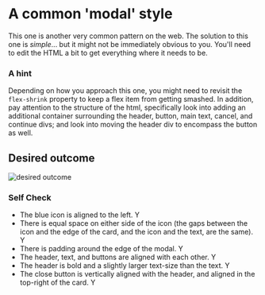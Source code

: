 # A common 'modal' style
This one is another very common pattern on the web. The solution to this one is _simple_... but it might not be immediately obvious to you. You'll need to edit the HTML a bit to get everything where it needs to be.

### A hint
Depending on how you approach this one, you might need to revisit the `flex-shrink` property to keep a flex item from getting smashed. In addition, pay attention to the structure of the html, specifically look into adding an additional container surrounding the header, button, main text, cancel, and continue divs; and look into moving the header div to encompass the button as well.

## Desired outcome

![desired outcome](./desired-outcome.png)

### Self Check

- The blue icon is aligned to the left. Y
- There is equal space on either side of the icon (the gaps between the icon and the edge of the card, and the icon and the text, are the same). Y
- There is padding around the edge of the modal. Y
- The header, text, and buttons are aligned with each other. Y
- The header is bold and a slightly larger text-size than the text. Y
- The close button is vertically aligned with the header, and aligned in the top-right of the card. Y
